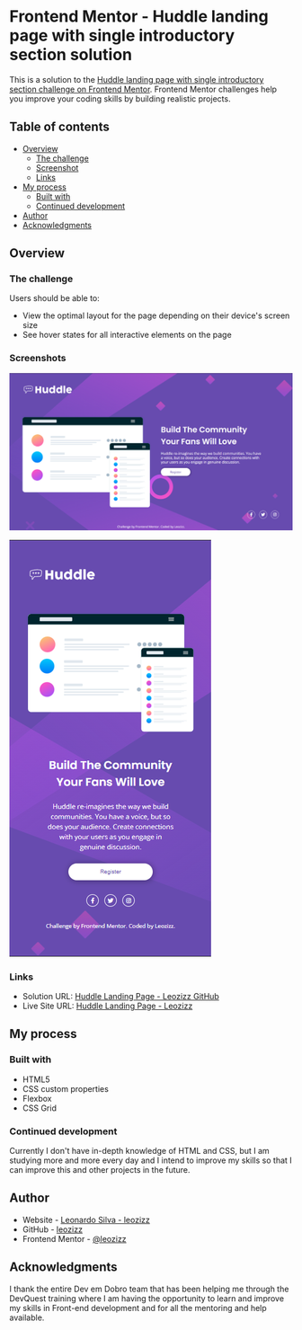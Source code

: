 # Frontend Mentor - Huddle landing page with single introductory section solution

This is a solution to the [Huddle landing page with single introductory section challenge on Frontend Mentor](https://www.frontendmentor.io/challenges/huddle-landing-page-with-a-single-introductory-section-B_2Wvxgi0). Frontend Mentor challenges help you improve your coding skills by building realistic projects. 

## Table of contents

- [Overview](#overview)
  - [The challenge](#the-challenge)
  - [Screenshot](#screenshot)
  - [Links](#links)
- [My process](#my-process)
  - [Built with](#built-with)
  - [Continued development](#continued-development)
- [Author](#author)
- [Acknowledgments](#acknowledgments)

## Overview

### The challenge

Users should be able to:

- View the optimal layout for the page depending on their device's screen size
- See hover states for all interactive elements on the page

### Screenshots

![Desktop Preview](./src/readme/desktop-preview.png)

![Mobile Preview](./src/readme/mobile-preview.png)

### Links

- Solution URL: [Huddle Landing Page - Leozizz GitHub](https://your-solution-url.com)
- Live Site URL: [Huddle Landing Page - Leozizz ](https://your-live-site-url.com)

## My process

### Built with

- HTML5
- CSS custom properties
- Flexbox
- CSS Grid

### Continued development

Currently I don't have in-depth knowledge of HTML and CSS, but I am studying more and more every day and I intend to improve my skills so that I can improve this and other projects in the future.

## Author

- Website - [Leonardo Silva - leozizz](https://leozizz.github.io)
- GitHub - [leozizz](https://github.com/leozizz)
- Frontend Mentor - [@leozizz](https://www.frontendmentor.io/profile/leozizz)


## Acknowledgments

I thank the entire Dev em Dobro team that has been helping me through the DevQuest training where I am having the opportunity to learn and improve my skills in Front-end development and for all the mentoring and help available.